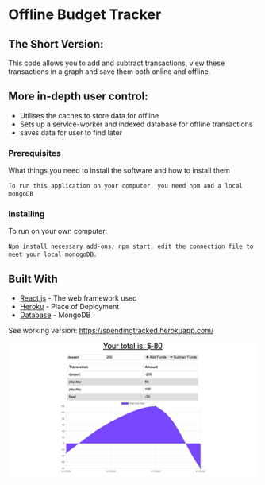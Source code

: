 # Offline Budget Tracker

## The Short Version:
This code allows you to add and subtract transactions, view these transactions in a graph and save them both online and offline.

## More in-depth user control:
 * Utilises the caches to store data for offline
 * Sets up a service-worker and indexed database for offline transactions
 * saves data for user to find later
 
  ### Prerequisites

What things you need to install the software and how to install them

```
To run this application on your computer, you need npm and a local mongoDB
```

### Installing
To run on your own computer:

```
Npm install necessary add-ons, npm start, edit the connection file to meet your local monogoDB.
```

## Built With

* [React.js](https://reactjs.org/) - The web framework used
* [Heroku](https://www.heroku.com/) - Place of Deployment
* [Database](https://www.mongodb.com/) - MongoDB

See working version: https://spendingtracked.herokuapp.com/

![Website](
https://github.com/lisaostman/budgettracker/blob/master/Screen%20Shot%202020-05-12%20at%209.17.45%20pm.png)

